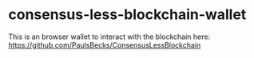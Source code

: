 # consensus-less-blockchain-wallet
This is an browser wallet to interact with the blockchain here: https://github.com/PaulsBecks/ConsensusLessBlockchain
